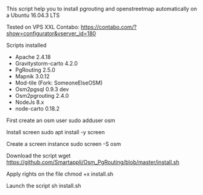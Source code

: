 This script help you to install pgrouting and openstreetmap automatically on a Ubuntu 16.04.3 LTS

Tested on VPS XXL Contabo: https://contabo.com/?show=configurator&vserver_id=180

Scripts installed
* Apache 2.4.18
* Gravitystorm-carto 4.2.0
* PgRouting 2.5.0
* Mapnik 3.0.12
* Mod-tile (Fork: SomeoneElseOSM)
* Osm2pgsql 0.9.3 dev
* Osm2pgrouting 2.4.0
* NodeJs 8.x
* node-carto 0.18.2

First create an osm user
sudo adduser osm

Install screen 
sudo apt install -y screen

Create a screen instance
sudo screen -S osm

Download the script
wget https://github.com/Smartappli/Osm_PgRouting/blob/master/install.sh

Apply rights on the file
chmod +x install.sh

Launch the script
sh install.sh
